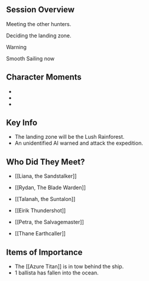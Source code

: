 
## Session Overview 
 
Meeting the other hunters.

Deciding the landing zone.

Warning

Smooth Sailing now
## Character Moments
- 
- 
- 
## Key Info

- The landing zone will be the Lush Rainforest.
- An unidentified AI warned and attack the expedition.
 
## Who Did They Meet?
- [[Liana, the Sandstalker]]
- [[Rydan, The Blade Warden]]
- [[Talanah, the Suntalon]]

- [[Eirik Thundershot]]
- [[Petra, the Salvagemaster]]
- [[Thane Earthcaller]]
## Items of Importance
 
- The [[Azure Titan]] is in tow behind the ship.
- 1 ballista has fallen into the ocean.